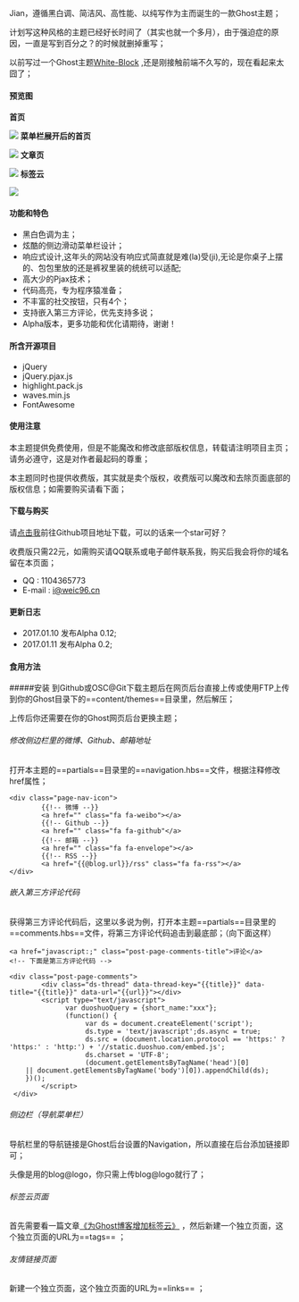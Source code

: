 Jian，遵循黑白调、简洁风、高性能、以纯写作为主而诞生的一款Ghost主题；

计划写这种风格的主题已经好长时间了（其实也就一个多月），由于强迫症的原因，一直是写到百分之？的时候就删掉重写；

以前写过一个Ghost主题[White-Block](https://github.com/Weic96/Whie-Block) ,还是刚接触前端不久写的，现在看起来太囧了；

#### 预览图

**首页**

![](http://dl.weic96.cn/jian-home.png)
**菜单栏展开后的首页**

![](http://dl.weic96.cn/jian-home-bar.png)
**文章页**

![](http://dl.weic96.cn/jian-post.png)
**标签云**

![](http://dl.weic96.cn/jian-tags.png)



#### 功能和特色

* 黑白色调为主；
* 炫酷的侧边滑动菜单栏设计；
* 响应式设计,这年头的网站没有响应式简直就是难(la)受(ji),无论是你桌子上摆的、包包里放的还是裤衩里装的统统可以适配;
* 高大少的Pjax技术；
* 代码高亮，专为程序猿准备；
* 不丰富的社交按钮，只有4个；
* 支持嵌入第三方评论，优先支持多说；
* Alpha版本，更多功能和优化请期待，谢谢！


#### 所含开源项目
- jQuery
- jQuery.pjax.js
- highlight.pack.js
- waves.min.js
- FontAwesome


#### 使用注意
本主题提供免费使用，但是不能魔改和修改底部版权信息，转载请注明项目主页；请务必遵守，这是对作者最起码的尊重；

本主题同时也提供收费版，其实就是卖个版权，收费版可以魔改和去除页面底部的版权信息；如需要购买请看下面；


#### 下载与购买

请[点击我](https://github.com/weic96/Jian)前往Github项目地址下载，可以的话来一个star可好？

收费版只需22元，如需购买请QQ联系或电子邮件联系我，购买后我会将你的域名留在本页面；

* QQ : 1104365773
* E-mail : [i@weic96.cn](mailto:i@weic96.cn)

#### 更新日志
* 2017.01.10 发布Alpha 0.12;
* 2017.01.11 发布Alpha 0.2;

#### 食用方法

#####安装
到Github或OSC@Git下载主题后在网页后台直接上传或使用FTP上传到你的Ghost目录下的==content/themes==目录里，然后解压；

上传后你还需要在你的Ghost网页后台更换主题；

###### 修改侧边栏里的微博、Github、邮箱地址
打开本主题的==partials==目录里的==navigation.hbs==文件，根据注释修改href属性；

    <div class="page-nav-icon">
            {{!-- 微博 --}}
            <a href="" class="fa fa-weibo"></a>
            {{!-- Github --}}
            <a href="" class="fa fa-github"</a>
            {{!-- 邮箱 --}}
            <a href="" class="fa fa-envelope"></a>
            {{!-- RSS --}}
            <a href="{{@blog.url}}/rss" class="fa fa-rss"></a>
    </div>

###### 嵌入第三方评论代码
获得第三方评论代码后，这里以多说为例，打开本主题==partials==目录里的==comments.hbs==文件，将第三方评论代码追击到最底部；（向下面这样）

    <a href="javascript:;" class="post-page-comments-title">评论</a>
    <!-- 下面是第三方评论代码 -->

    <div class="post-page-comments">
            <div class="ds-thread" data-thread-key="{{title}}" data-title="{{title}}" data-url="{{url}}"></div>
	        <script type="text/javascript">
	              var duoshuoQuery = {short_name:"xxx"};
		          (function() {
		               var ds = document.createElement('script');
		               ds.type = 'text/javascript';ds.async = true;
		               ds.src = (document.location.protocol == 'https:' ? 'https:' : 'http:') + '//static.duoshuo.com/embed.js';
		               ds.charset = 'UTF-8';
		               (document.getElementsByTagName('head')[0]
		|| document.getElementsByTagName('body')[0]).appendChild(ds);
		})();
	        </script>
     </div>

###### 侧边栏（导航菜单栏）
导航栏里的导航链接是Ghost后台设置的Navigation，所以直接在后台添加链接即可；

头像是用的blog@logo，你只需上传blog@logo就行了；

###### 标签云页面
首先需要看一篇文章[《为Ghost博客增加标签云》](https://weic96.cn/ghost-cloud-tags/) ，然后新建一个独立页面，这个独立页面的URL为==tags== ；

###### 友情链接页面
新建一个独立页面，这个独立页面的URL为==links== ；

